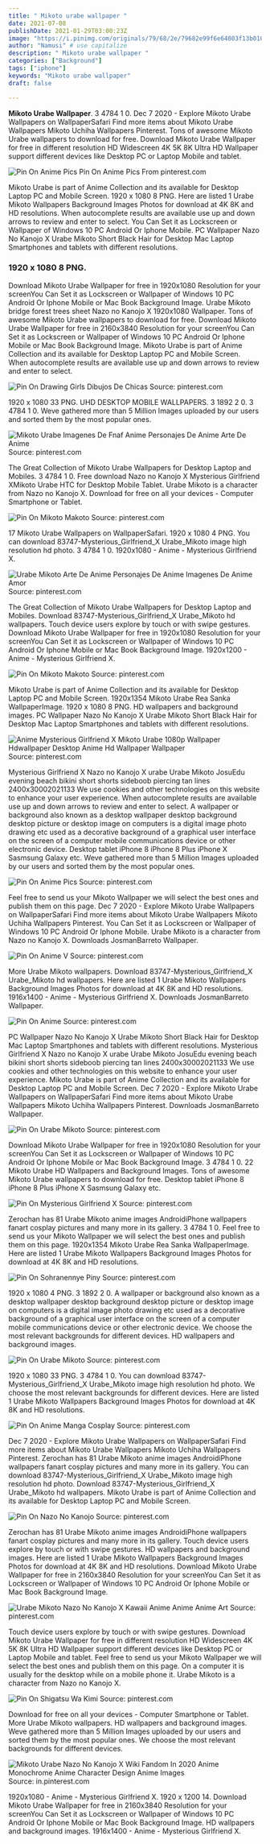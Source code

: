 ```yaml
---
title: " Mikoto urabe wallpaper "
date: 2021-07-08
publishDate: 2021-01-29T03:00:23Z
image: "https://i.pinimg.com/originals/79/68/2e/79682e99f6e64803f13b010c13790a79.png"
author: "Namusi" # use capitalize
description: " Mikoto urabe wallpaper "
categories: ["Background"]
tags: ["iphone"]
keywords: "Mikoto urabe wallpaper"
draft: false

---
```



**Mikoto Urabe Wallpaper**. 3 4784 1 0. Dec 7 2020 - Explore Mikoto Urabe Wallpapers on WallpaperSafari Find more items about Mikoto Urabe Wallpapers Mikoto Uchiha Wallpapers Pinterest. Tons of awesome Mikoto Urabe wallpapers to download for free. Download Mikoto Urabe Wallpaper for free in different resolution HD Widescreen 4K 5K 8K Ultra HD Wallpaper support different devices like Desktop PC or Laptop Mobile and tablet.

![Pin On Anime Pics](https://i.pinimg.com/originals/c1/60/c4/c160c4eac5c31f90a7e33df401b57c14.jpg "Pin On Anime Pics")
Pin On Anime Pics From pinterest.com


Mikoto Urabe is part of Anime Collection and its available for Desktop Laptop PC and Mobile Screen. 1920 x 1080 8 PNG. Here are listed 1 Urabe Mikoto Wallpapers Background Images Photos for download at 4K 8K and HD resolutions. When autocomplete results are available use up and down arrows to review and enter to select. You Can Set it as Lockscreen or Wallpaper of Windows 10 PC Android Or Iphone Mobile. PC Wallpaper Nazo No Kanojo X Urabe Mikoto Short Black Hair for Desktop Mac Laptop Smartphones and tablets with different resolutions.

### 1920 x 1080 8 PNG.

Download Mikoto Urabe Wallpaper for free in 1920x1080 Resolution for your screenYou Can Set it as Lockscreen or Wallpaper of Windows 10 PC Android Or Iphone Mobile or Mac Book Background Image. Urabe Mikoto bridge forest trees sheet Nazo no Kanojo X 1920x1080 Wallpaper. Tons of awesome Mikoto Urabe wallpapers to download for free. Download Mikoto Urabe Wallpaper for free in 2160x3840 Resolution for your screenYou Can Set it as Lockscreen or Wallpaper of Windows 10 PC Android Or Iphone Mobile or Mac Book Background Image. Mikoto Urabe is part of Anime Collection and its available for Desktop Laptop PC and Mobile Screen. When autocomplete results are available use up and down arrows to review and enter to select.


![Pin On Drawing Girls Dibujos De Chicas](https://i.pinimg.com/736x/92/8c/07/928c07e99e7116076170014fa25253f3.jpg "Pin On Drawing Girls Dibujos De Chicas")
Source: pinterest.com

1920 x 1080 33 PNG. UHD DESKTOP MOBILE WALLPAPERS. 3 1892 2 0. 3 4784 1 0. Weve gathered more than 5 Million Images uploaded by our users and sorted them by the most popular ones.

![Mikoto Urabe Imagenes De Fnaf Anime Personajes De Anime Arte De Anime](https://i.pinimg.com/564x/2b/12/af/2b12af2252180668eb25569d95e26ffb.jpg "Mikoto Urabe Imagenes De Fnaf Anime Personajes De Anime Arte De Anime")
Source: pinterest.com

The Great Collection of Mikoto Urabe Wallpapers for Desktop Laptop and Mobiles. 3 4784 1 0. Free download Nazo no Kanojo X Mysterious Girlfriend XMikoto Urabe HTC for Desktop Mobile Tablet. Urabe Mikoto is a character from Nazo no Kanojo X. Download for free on all your devices - Computer Smartphone or Tablet.

![Pin On Mikoto Makoto](https://i.pinimg.com/236x/68/45/95/684595e26c2b5f0606f0ca489c27191c.jpg "Pin On Mikoto Makoto")
Source: pinterest.com

17 Mikoto Urabe Wallpapers on WallpaperSafari. 1920 x 1080 4 PNG. You can download 83747-Mysterious_Girlfriend_X Urabe_Mikoto image high resolution hd photo. 3 4784 1 0. 1920x1080 - Anime - Mysterious Girlfriend X.

![Urabe Mikoto Arte De Anime Personajes De Anime Imagenes De Anime Amor](https://i.pinimg.com/originals/5a/1f/c4/5a1fc489d564fbe1d73a95f960578278.jpg "Urabe Mikoto Arte De Anime Personajes De Anime Imagenes De Anime Amor")
Source: pinterest.com

The Great Collection of Mikoto Urabe Wallpapers for Desktop Laptop and Mobiles. Download 83747-Mysterious_Girlfriend_X Urabe_Mikoto hd wallpapers. Touch device users explore by touch or with swipe gestures. Download Mikoto Urabe Wallpaper for free in 1920x1080 Resolution for your screenYou Can Set it as Lockscreen or Wallpaper of Windows 10 PC Android Or Iphone Mobile or Mac Book Background Image. 1920x1200 - Anime - Mysterious Girlfriend X.

![Pin On Mikoto Makoto](https://i.pinimg.com/originals/ea/7f/56/ea7f56fb68d726abdae6691436dedc29.png "Pin On Mikoto Makoto")
Source: pinterest.com

Mikoto Urabe is part of Anime Collection and its available for Desktop Laptop PC and Mobile Screen. 1920x1354 Mikoto Urabe Rea Sanka WallpaperImage. 1920 x 1080 8 PNG. HD wallpapers and background images. PC Wallpaper Nazo No Kanojo X Urabe Mikoto Short Black Hair for Desktop Mac Laptop Smartphones and tablets with different resolutions.

![Anime Mysterious Girlfriend X Mikoto Urabe 1080p Wallpaper Hdwallpaper Desktop Anime Hd Wallpaper Wallpaper](https://i.pinimg.com/originals/67/4d/b4/674db4087a6bca40129078ded1620c19.jpg "Anime Mysterious Girlfriend X Mikoto Urabe 1080p Wallpaper Hdwallpaper Desktop Anime Hd Wallpaper Wallpaper")
Source: pinterest.com

Mysterious Girlfriend X Nazo no Kanojo X urabe Urabe Mikoto JosuEdu evening beach bikini short shorts sideboob piercing tan lines 2400x30002021133 We use cookies and other technologies on this website to enhance your user experience. When autocomplete results are available use up and down arrows to review and enter to select. A wallpaper or background also known as a desktop wallpaper desktop background desktop picture or desktop image on computers is a digital image photo drawing etc used as a decorative background of a graphical user interface on the screen of a computer mobile communications device or other electronic device. Desktop tablet iPhone 8 iPhone 8 Plus iPhone X Sasmsung Galaxy etc. Weve gathered more than 5 Million Images uploaded by our users and sorted them by the most popular ones.

![Pin On Anime Pics](https://i.pinimg.com/originals/c1/60/c4/c160c4eac5c31f90a7e33df401b57c14.jpg "Pin On Anime Pics")
Source: pinterest.com

Feel free to send us your Mikoto Wallpaper we will select the best ones and publish them on this page. Dec 7 2020 - Explore Mikoto Urabe Wallpapers on WallpaperSafari Find more items about Mikoto Urabe Wallpapers Mikoto Uchiha Wallpapers Pinterest. You Can Set it as Lockscreen or Wallpaper of Windows 10 PC Android Or Iphone Mobile. Urabe Mikoto is a character from Nazo no Kanojo X. Downloads JosmanBarreto Wallpaper.

![Pin On Anime V](https://i.pinimg.com/474x/62/1f/76/621f76fa655e9dce387174b499f22790.jpg "Pin On Anime V")
Source: pinterest.com

More Urabe Mikoto wallpapers. Download 83747-Mysterious_Girlfriend_X Urabe_Mikoto hd wallpapers. Here are listed 1 Urabe Mikoto Wallpapers Background Images Photos for download at 4K 8K and HD resolutions. 1916x1400 - Anime - Mysterious Girlfriend X. Downloads JosmanBarreto Wallpaper.

![Pin On Anime](https://i.pinimg.com/originals/d9/3d/cd/d93dcd61f1acf5cb7f402b7b7568019b.jpg "Pin On Anime")
Source: pinterest.com

PC Wallpaper Nazo No Kanojo X Urabe Mikoto Short Black Hair for Desktop Mac Laptop Smartphones and tablets with different resolutions. Mysterious Girlfriend X Nazo no Kanojo X urabe Urabe Mikoto JosuEdu evening beach bikini short shorts sideboob piercing tan lines 2400x30002021133 We use cookies and other technologies on this website to enhance your user experience. Mikoto Urabe is part of Anime Collection and its available for Desktop Laptop PC and Mobile Screen. Dec 7 2020 - Explore Mikoto Urabe Wallpapers on WallpaperSafari Find more items about Mikoto Urabe Wallpapers Mikoto Uchiha Wallpapers Pinterest. Downloads JosmanBarreto Wallpaper.

![Pin On Urabe Mikoto](https://i.pinimg.com/originals/1a/2f/1c/1a2f1c9a15e883d7e849c42edafcea7d.png "Pin On Urabe Mikoto")
Source: pinterest.com

Download Mikoto Urabe Wallpaper for free in 1920x1080 Resolution for your screenYou Can Set it as Lockscreen or Wallpaper of Windows 10 PC Android Or Iphone Mobile or Mac Book Background Image. 3 4784 1 0. 22 Mikoto Urabe HD Wallpapers and Background Images. Tons of awesome Mikoto Urabe wallpapers to download for free. Desktop tablet iPhone 8 iPhone 8 Plus iPhone X Sasmsung Galaxy etc.

![Pin On Mysterious Girlfriend X](https://i.pinimg.com/originals/db/78/13/db781302121243ff54e512cf0a27c537.jpg "Pin On Mysterious Girlfriend X")
Source: pinterest.com

Zerochan has 81 Urabe Mikoto anime images AndroidiPhone wallpapers fanart cosplay pictures and many more in its gallery. 3 4784 1 0. Feel free to send us your Mikoto Wallpaper we will select the best ones and publish them on this page. 1920x1354 Mikoto Urabe Rea Sanka WallpaperImage. Here are listed 1 Urabe Mikoto Wallpapers Background Images Photos for download at 4K 8K and HD resolutions.

![Pin On Sohranennye Piny](https://i.pinimg.com/originals/0f/8c/d4/0f8cd494f0e21045bae613fe398cc9cd.png "Pin On Sohranennye Piny")
Source: pinterest.com

1920 x 1080 4 PNG. 3 1892 2 0. A wallpaper or background also known as a desktop wallpaper desktop background desktop picture or desktop image on computers is a digital image photo drawing etc used as a decorative background of a graphical user interface on the screen of a computer mobile communications device or other electronic device. We choose the most relevant backgrounds for different devices. HD wallpapers and background images.

![Pin On Urabe Mikoto](https://i.pinimg.com/originals/71/a4/15/71a415b63778b5d8409435187d985c37.png "Pin On Urabe Mikoto")
Source: pinterest.com

1920 x 1080 33 PNG. 3 4784 1 0. You can download 83747-Mysterious_Girlfriend_X Urabe_Mikoto image high resolution hd photo. We choose the most relevant backgrounds for different devices. Here are listed 1 Urabe Mikoto Wallpapers Background Images Photos for download at 4K 8K and HD resolutions.

![Pin On Anime Manga Cosplay](https://i.pinimg.com/originals/b7/6b/15/b76b1557071cd0fcf980309056e790da.jpg "Pin On Anime Manga Cosplay")
Source: pinterest.com

Dec 7 2020 - Explore Mikoto Urabe Wallpapers on WallpaperSafari Find more items about Mikoto Urabe Wallpapers Mikoto Uchiha Wallpapers Pinterest. Zerochan has 81 Urabe Mikoto anime images AndroidiPhone wallpapers fanart cosplay pictures and many more in its gallery. You can download 83747-Mysterious_Girlfriend_X Urabe_Mikoto image high resolution hd photo. Download 83747-Mysterious_Girlfriend_X Urabe_Mikoto hd wallpapers. Mikoto Urabe is part of Anime Collection and its available for Desktop Laptop PC and Mobile Screen.

![Pin On Nazo No Kanojo](https://i.pinimg.com/564x/69/50/09/6950093ac5c5a167dcc933bd8952509e.jpg "Pin On Nazo No Kanojo")
Source: pinterest.com

Zerochan has 81 Urabe Mikoto anime images AndroidiPhone wallpapers fanart cosplay pictures and many more in its gallery. Touch device users explore by touch or with swipe gestures. HD wallpapers and background images. Here are listed 1 Urabe Mikoto Wallpapers Background Images Photos for download at 4K 8K and HD resolutions. Download Mikoto Urabe Wallpaper for free in 2160x3840 Resolution for your screenYou Can Set it as Lockscreen or Wallpaper of Windows 10 PC Android Or Iphone Mobile or Mac Book Background Image.

![Urabe Mikoto Nazo No Kanojo X Kawaii Anime Anime Anime Art](https://i.pinimg.com/originals/19/09/13/190913e9b750d1d09589f8a165054997.jpg "Urabe Mikoto Nazo No Kanojo X Kawaii Anime Anime Anime Art")
Source: pinterest.com

Touch device users explore by touch or with swipe gestures. Download Mikoto Urabe Wallpaper for free in different resolution HD Widescreen 4K 5K 8K Ultra HD Wallpaper support different devices like Desktop PC or Laptop Mobile and tablet. Feel free to send us your Mikoto Wallpaper we will select the best ones and publish them on this page. On a computer it is usually for the desktop while on a mobile phone it. Urabe Mikoto is a character from Nazo no Kanojo X.

![Pin On Shigatsu Wa Kimi](https://i.pinimg.com/736x/b0/16/5b/b0165b79a515b67ccc6ae2a2019cf92f.jpg "Pin On Shigatsu Wa Kimi")
Source: pinterest.com

Download for free on all your devices - Computer Smartphone or Tablet. More Urabe Mikoto wallpapers. HD wallpapers and background images. Weve gathered more than 5 Million Images uploaded by our users and sorted them by the most popular ones. We choose the most relevant backgrounds for different devices.

![Mikoto Urabe Nazo No Kanojo X Wiki Fandom In 2020 Anime Monochrome Anime Character Design Anime Images](https://i.pinimg.com/originals/79/68/2e/79682e99f6e64803f13b010c13790a79.png "Mikoto Urabe Nazo No Kanojo X Wiki Fandom In 2020 Anime Monochrome Anime Character Design Anime Images")
Source: in.pinterest.com

1920x1080 - Anime - Mysterious Girlfriend X. 1920 x 1200 14. Download Mikoto Urabe Wallpaper for free in 2160x3840 Resolution for your screenYou Can Set it as Lockscreen or Wallpaper of Windows 10 PC Android Or Iphone Mobile or Mac Book Background Image. HD wallpapers and background images. 1916x1400 - Anime - Mysterious Girlfriend X.

